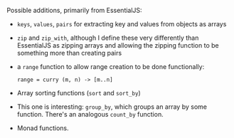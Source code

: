 Possible additions, primarily from EssentialJS:

* `keys`, `values`, `pairs` for extracting key and values from objects as arrays

* `zip` and `zip_with`, although I define these very differently than EssentialJS as zipping arrays and allowing the zipping function to be something more than creating pairs

* a `range` function to allow range creation to be done functionally:

      range = curry (m, n) -> [m..n]

* Array sorting functions (`sort` and `sort_by`)

* This one is interesting: `group_by`, which groups an array by some function. There's an analogous `count_by` function.

* Monad functions.
